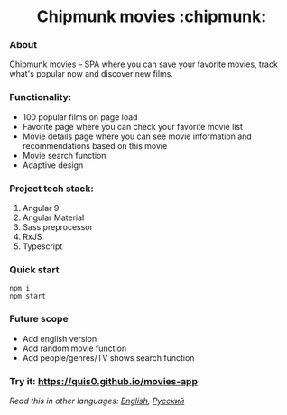 <h1 align="center">Chipmunk movies :chipmunk:</h1>

### About
Chipmunk movies &ndash; SPA where you can save your favorite movies, track what's popular now and discover new films.

### Functionality: 
* 100 popular films on page load
* Favorite page where you can check your favorite movie list
* Movie details page where you can see movie information and recommendations based on this movie
* Movie search function
* Adaptive design

### Project tech stack:
1. Angular 9
2. Angular Material
3. Sass preprocessor
4. RxJS
5. Typescript
### Quick start
```
npm i
npm start
```

### Future scope
   * Add english version
   * Add random movie function
   * Add people/genres/TV shows search function

### Try it: https://quis0.github.io/movies-app
*Read this in other languages: [English](README.md), [Русский](README.ru.md)*
